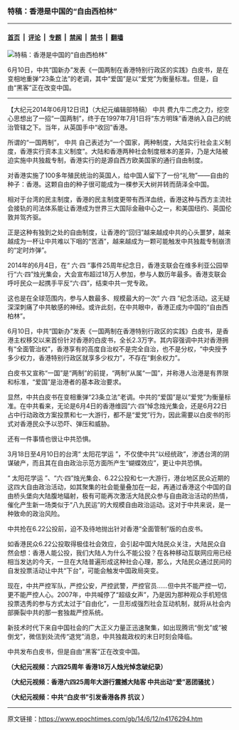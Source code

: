 ### 特稿：香港是中国的“自由西柏林”

---

#### [首页](../../../..?n4176294) &nbsp;|&nbsp; [评论](../../../../../epoch-comment?n4176294) &nbsp;|&nbsp; [专题](../../../../../epoch-special?n4176294) &nbsp;|&nbsp; [禁闻](../../../../../epoch-news?n4176294) &nbsp;|&nbsp; [禁书](../../../../../books?n4176294) &nbsp;|&nbsp; [翻墙](https://github.com/gfw-breaker/nogfw/blob/master/README.md?n4176294)


<div><img alt="特稿：香港是中国的“自由西柏林”" class="attachment-djy_600_400 size-djy_600_400 wp-post-image" src="https://i.epochtimes.com/assets/uploads/2014/06/131222100729789.jpg"/>
<div class="caption">
 <p>
  6月10日，中共“国新办”发表《一国两制在香港特别行政区的实践》白皮书，是在变相地重弹“23条立法”的老调，其中“爱国”是以“爱党”为衡量标准。但是，自由“黑客”正在改变中国。
 </p>
</div></div><hr/><div class="post_content" id="artbody" itemprop="articleBody">
 <!-- article content begin -->
 <p>
  【大纪元2014年06月12日讯】（大纪元编辑部特稿）
  <ok href="https://www.epochtimes.com/gb/tag/%E4%B8%AD%E5%85%B1.html">
   中共
  </ok>
  费九牛二虎之力，挖空心思想出了一招“一国两制”，终于在1997年7月1日将“东方明珠”香港纳入自己的统治管辖之下。当年，从英国手中“收回”香港。
 </p>
 <p>
  所谓的“一国两制”，
  <ok href="https://www.epochtimes.com/gb/tag/%E4%B8%AD%E5%85%B1.html">
   中共
  </ok>
  自己表述为“一个国家，两种制度，大陆实行社会主义制度，香港实行资本主义制度”。大陆和香港两种社会制度根本的差异，乃是大陆被迫实施中共独裁专制，香港实行的是源自西方欧美国家的通行自由制度。
 </p>
 <p>
  对香港实施了100多年殖民统治的英国人，给中国人留下了一份“礼物”——自由的种子：香港。这颗自由的种子很可能成为一棵参天大树并转而荫泽全中国。
 </p>
 <p>
  相对于台湾的民主制度，香港的民主制度更带有西洋血统，香港这种与西方主流社会接轨的司法体系能让香港成为世界三大国际金融中心之一，和美国纽约、英国伦敦并驾齐驱。
 </p>
 <p>
  正是这种有独到之处的自由制度，让香港的“回归”越来越成中共的心头噩梦，越来越成为一杯让中共难以下咽的“苦酒”，越来越成为一颗可能触发中共独裁专制崩溃的“定时炸弹”。
 </p>
 <p>
  2014年的6月4日，在“
  <ok href="https://www.epochtimes.com/gb/tag/%E5%85%AD%E2%80%A7%E5%9B%9B.html">
   六‧四
  </ok>
  ”事件25周年纪念日，香港支联会在维多利亚公园举行“六‧四”烛光集会，大会宣布超过18万人参加，参与人数历年最多。香港支联会呼吁民众一起携手平反“六‧四”，结束中共一党专政。
 </p>
 <p>
  这也是在全球范围内，参与人数最多、规模最大的一次“
  <ok href="https://www.epochtimes.com/gb/tag/%E5%85%AD%E2%80%A7%E5%9B%9B.html">
   六‧四
  </ok>
  ”纪念活动。这无疑深深刺痛了中共敏感的神经。或许此刻，在中共眼中，香港正成为中国的“自由西柏林”。
 </p>
 <p>
  6月10日，中共“国新办”发表《一国两制在香港特别行政区的实践》白皮书，是香港主权移交以来首份针对香港的白皮书，全长2.3万字。其内容强调中共对香港拥有“全面管治权”，香港享有的高度自治权不是完全自治，也不是分权，“中央授予多少权力，香港特别行政区就享多少权力”，不存在“剩余权力”。
 </p>
 <p>
  白皮书又宣称“一国”是“两制”的前提，“两制”从属“一国”，并称港人治港是有界限和标准，“爱国”是治港者的基本政治要求。
 </p>
 <p>
  显然，中共白皮书在变相重弹“23条立法”老调。中共的“爱国”是以“爱党”为衡量标准。在中共看来，无论是6月4日的香港维园“六‧四”悼念烛光集会，还是6月22日占中行动政改方案投票和七一大游行，都不是“爱党”行为，因此需要以白皮书的形式对香港民众予以恐吓、弹压和威胁。
 </p>
 <p>
  还有一件事情也很让中共恐惧。
 </p>
 <p>
  3月18日至4月10日的台湾“
  <ok href="https://www.epochtimes.com/gb/tag/%E5%A4%AA%E9%98%B3%E8%8A%B1%E5%AD%A6%E8%BF%90.html">
   太阳花学运
  </ok>
  ”，不仅使中共“以经统政”，渗透台湾的阴谋破产，而且其在自由政治示范方面所产生“蝴蝶效应”，更让中共恐惧。
 </p>
 <p>
  “
  <ok href="https://www.epochtimes.com/gb/tag/%E5%A4%AA%E9%98%B3%E8%8A%B1%E5%AD%A6%E8%BF%90.html">
   太阳花学运
  </ok>
  ”、“六‧四”烛光集会、6.22公投和七一大游行，港台地区民众近期的这四大自由政治活动，如其聚集的社会能量叠加在一起，再通过香港这个中国的自由桥头堡向大陆腹地辐射，极有可能再次激活大陆民众参与自由政治活动的热情，催化产生新一场类似于“八九民运”的大规模自由政治运动。这对于中共来说，是一种致命的政治风险。
 </p>
 <p>
  中共抢在6.22公投前，迫不及待地抛出针对香港“全面管制”版的白皮书。
 </p>
 <p>
  如香港民众6.22公投取得极佳社会效应，会引起中国大陆民众关注，大陆民众自然会想：香港人能公投，我们大陆人为什么不能公投？在各种移动互联网应用已经相当发达的今天，一旦在大陆普遍形成这种社会心理，那么，大陆民众通过民间的自发投票活动让中共“下台”，可能会触发中国政局突变。
 </p>
 <p>
  现在，中共严控军队，严控公安，严控武警，严控官员……但中共不能严控一切，更不能严控人心。2007年，中共喊停了“超级女声”，乃是因为那种观众手机短信投票选秀的参与方式太过于“自由化”，一旦形成强烈社会互动机制，就将从社会内部撕裂中共的那一套独裁严控系统。
 </p>
 <p>
  新技术时代下来自中国社会的广大正义力量正迅速聚集，如出现腾讯“倒戈”或“被倒戈”，微信到处流传“退党”消息，中共独裁政权的末日时刻会降临。
 </p>
 <p>
  中共发布白皮书，但是自由“黑客”正在改变中国。
 </p>
 <p>
  <b>
   （大纪元视频：六四25周年 香港18万人烛光悼念破纪录）
  </b>
  <br/>
 </p>
 <p>
  <b>
   （大纪元视频：香港六四25周年大游行震撼大陆客 中共出动“爱”恶团骚扰 ）
  </b>
  <br/>
 </p>
 <p>
  <b>
   （大纪元视频：中共“白皮书”引发香港各界
   <ok href="https://www.epochtimes.com/gb/tag/%E6%8A%97%E8%AE%AE.html">
    抗议
   </ok>
   ）
  </b>
  <br/>
 </p>
 <!-- article content end -->
 <div id="below_article_ad">
 </div>
</div>


---

原文链接：https://www.epochtimes.com/gb/14/6/12/n4176294.htm